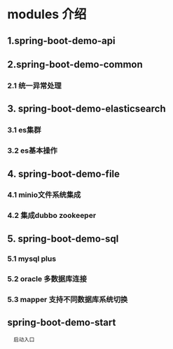 # modules 介绍

## 1.spring-boot-demo-api

## 2.spring-boot-demo-common

### 2.1 统一异常处理

## 3. spring-boot-demo-elasticsearch

### 3.1 es集群

### 3.2 es基本操作

## 4. spring-boot-demo-file

### 4.1 minio文件系统集成

### 4.2 集成dubbo zookeeper

## 5. spring-boot-demo-sql

### 5.1 mysql plus

### 5.2 oracle 多数据库连接

### 5.3 mapper 支持不同数据库系统切换

## spring-boot-demo-start

      启动入口